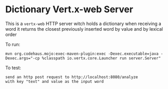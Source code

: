 # Dictionary Vert.x-web Server

This is a `vertx-web` HTTP server witch holds a dictionary when receiving a word it 
returns the closest previously inserted word by value and by lexical order

To run:

```
mvn org.codehaus.mojo:exec-maven-plugin:exec -Dexec.executable=java -Dexec.args="-cp %classpath io.vertx.core.Launcher run server.Server"
```

To test:

```
send an http post request to http://localhost:8080/analyze
with key "text" and value as the input word 
```
